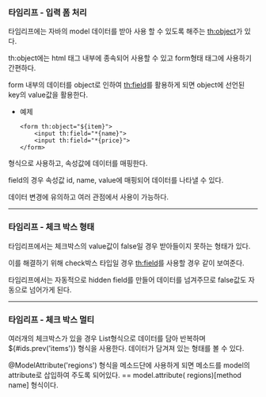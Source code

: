 ### 타임리프 - 입력 폼 처리

타임리프에는 자바의 model 데이터를 받아 사용 할 수 있도록 해주는 <th:object>가 있다.

th:object에는 html 태그 내부에 종속되어 사용할 수 있고 form형태 태그에 사용하기 간편하다.

form 내부의 데이터를 object로 인하여 <th:field>를 활용하게 되면 object에 선언된 key의 value값을 활용한다.

* 예제

      <form th:object="${item}">
          <input th:field="*{name}">
          <input th:field="*{price}">
      </form>

형식으로 사용하고, 속성값에 데이터를 매핑한다.

field의 경우 속성값 id, name, value에 매핑되어 데이터를 나타낼 수 있다.

데이터 변경에 유의하고 여러 관점에서 사용이 가능하다.

---------------

### 타임리프 - 체크 박스 형태

타임리프에서는 체크박스의 value값이 false일 경우 받아들이지 못하는 형태가 있다.

이를 해결하기 위해 check박스 타입일 경우 <th:field>를 사용할 경우 같이 보여준다.

타임리프에서는 자동적으로 hidden field를 만들어 데이터를 넘겨주므로 false값도 자동으로 넘어가게 된다.

--------------------

### 타임리프 - 체크 박스 멀티

여러개의 체크박스가 있을 경우 List형식으로 데이터를 담아 반복하며 ${#ids.prev('items')} 형식을 사용한다. 데이터가 담겨져 있는 형태를 볼 수 있다.

@ModelAttribute('regions') 형식을 메소드단에 사용하게 되면 메소드를 model의 attribute로 삽입하여 주도록 되어있다. == model.attribute(
regions)[method name] 형식이다.

